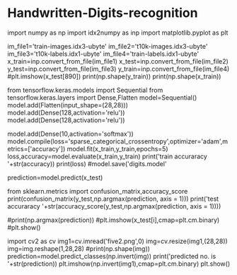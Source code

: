 # Handwritten-Digits-recognition
import numpy as np
import idx2numpy as inp
import matplotlib.pyplot as plt

im_file1='train-images.idx3-ubyte'
im_file2='t10k-images.idx3-ubyte'
im_file3='t10k-labels.idx1-ubyte'
im_file4='train-labels.idx1-ubyte'
x_train=inp.convert_from_file(im_file1)
x_test=inp.convert_from_file(im_file2)
y_test=inp.convert_from_file(im_file3)
y_train=inp.convert_from_file(im_file4)
#plt.imshow(x_test[890])
print(np.shape(y_train))
print(np.shape(x_train))

from tensorflow.keras.models import Sequential
from tensorflow.keras.layers import Dense,Flatten
model=Sequential()
model.add(Flatten(input_shape=(28,28)))
model.add(Dense(128,activation='relu'))
model.add(Dense(128,activation='relu'))

model.add(Dense(10,activation='softmax'))
model.compile(loss='sparse_categorical_crossentropy',optimizer='adam',metrics=['accuracy'])
model.fit(x_train,y_train,epochs=5)
loss,accuracy=model.evaluate(x_train,y_train)
print('train accuraracy '+str(accuracy))
print(loss)
#model.save('digits.model'

prediction=model.predict(x_test)

from sklearn.metrics import confusion_matrix,accuracy_score
print(confusion_matrix(y_test,np.argmax(prediction, axis = 1)))
print('test accuraracy '+str(accuracy_score(y_test,np.argmax(prediction, axis = 1))))




  #print(np.argmax(prediction))
  #plt.imshow(x_test[i],cmap=plt.cm.binary)
  #plt.show()

import cv2 as cv
img1=cv.imread('five2.png',0)
img=cv.resize(img1,(28,28))
img=img.reshape(1,28,28)
#print(np.shape(img))
prediction=model.predict_classes(np.invert(img))
print('predicted no. is '+str(prediction))
plt.imshow(np.invert(img1),cmap=plt.cm.binary)
plt.show()
